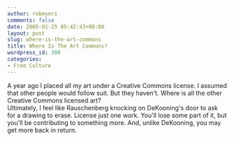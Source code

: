 ```yaml
---
author: robmyers
comments: false
date: 2005-01-25 05:42:43+00:00
layout: post
slug: where-is-the-art-commons
title: Where Is The Art Commons?
wordpress_id: 300
categories:
- Free Culture
---
```


A year ago I placed all my art under a Creative Commons license. I assumed that other people would follow suit. But they haven't. Where is all the other Creative Commons licensed art?   
Ultimately, I feel like Rauschenberg knocking on DeKooning's door to ask for a drawing to erase. License just one work. You'll lose some part of it, but you'll be contributing to something more. And, unlike DeKooning, you may get more back in return.

  


